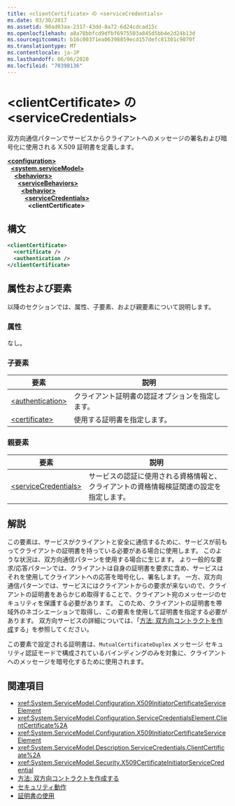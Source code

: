 ```yaml
---
title: <clientCertificate> の <serviceCredentials>
ms.date: 03/30/2017
ms.assetid: 90ad03aa-2317-43dd-8a72-6d24cdcad15c
ms.openlocfilehash: a8a78bbfcd9dfbf6975503a845d5bb4e2d24b13d
ms.sourcegitcommit: b16c00371ea06398859ecd157defc81301c9070f
ms.translationtype: MT
ms.contentlocale: ja-JP
ms.lasthandoff: 06/06/2020
ms.locfileid: "70398136"
---
```

# <a name="clientcertificate-of-servicecredentials"></a>\<clientCertificate> の \<serviceCredentials>
双方向通信パターンでサービスからクライアントへのメッセージの署名および暗号化に使用される X.509 証明書を定義します。  
  
[**\<configuration>**](../configuration-element.md)\
&nbsp;&nbsp;[**\<system.serviceModel>**](system-servicemodel.md)\
&nbsp;&nbsp;&nbsp;&nbsp;[**\<behaviors>**](behaviors.md)\
&nbsp;&nbsp;&nbsp;&nbsp;&nbsp;&nbsp;[**\<serviceBehaviors>**](servicebehaviors.md)\
&nbsp;&nbsp;&nbsp;&nbsp;&nbsp;&nbsp;&nbsp;&nbsp;[**\<behavior>**](behavior-of-servicebehaviors.md)\
&nbsp;&nbsp;&nbsp;&nbsp;&nbsp;&nbsp;&nbsp;&nbsp;&nbsp;&nbsp;[**\<serviceCredentials>**](servicecredentials.md)\
&nbsp;&nbsp;&nbsp;&nbsp;&nbsp;&nbsp;&nbsp;&nbsp;&nbsp;&nbsp;&nbsp;&nbsp;**\<clientCertificate>**  
  
## <a name="syntax"></a>構文  
  
```xml  
<clientCertificate>
  <certificate />
  <authentication />
</clientCertificate>
```  
  
## <a name="attributes-and-elements"></a>属性および要素  
 以降のセクションでは、属性、子要素、および親要素について説明します。  
  
### <a name="attributes"></a>属性  
 なし。  
  
### <a name="child-elements"></a>子要素  
  
|要素|説明|  
|-------------|-----------------|  
|[\<authentication>](authentication-of-clientcertificate-element.md)|クライアント証明書の認証オプションを指定します。|  
|[\<certificate>](certificate-of-clientcertificate-element.md)|使用する証明書を指定します。|  
  
### <a name="parent-elements"></a>親要素  
  
|要素|説明|  
|-------------|-----------------|  
|[\<serviceCredentials>](servicecredentials.md)|サービスの認証に使用される資格情報と、クライアントの資格情報検証関連の設定を指定します。|  
  
## <a name="remarks"></a>解説  
 この要素は、サービスがクライアントと安全に通信するために、サービスが前もってクライアントの証明書を持っている必要がある場合に使用します。 このような状況は、双方向通信パターンを使用する場合に生じます。 より一般的な要求/応答パターンでは、クライアントは自身の証明書を要求に含め、サービスはそれを使用してクライアントへの応答を暗号化し、署名します。 一方、双方向通信パターンでは、サービスにはクライアントからの要求が来ないので、クライアントの証明書をあらかじめ取得することで、クライアント宛のメッセージのセキュリティを保護する必要があります。 このため、クライアントの証明書を帯域外のネゴシエーションで取得し、この要素を使用して証明書を指定する必要があります。 双方向サービスの詳細については、「[方法: 双方向コントラクトを作成](../../../wcf/feature-details/how-to-create-a-duplex-contract.md)する」を参照してください。  
  
 この要素で設定される証明書は、`MutualCertificateDuplex` メッセージ セキュリティ認証モードで構成されているバインディングのみを対象に、クライアントへのメッセージを暗号化するために使用されます。  
  
## <a name="see-also"></a>関連項目

- <xref:System.ServiceModel.Configuration.X509InitiatorCertificateServiceElement>
- <xref:System.ServiceModel.Configuration.ServiceCredentialsElement.ClientCertificate%2A>
- <xref:System.ServiceModel.Configuration.X509InitiatorCertificateServiceElement>
- <xref:System.ServiceModel.Description.ServiceCredentials.ClientCertificate%2A>
- <xref:System.ServiceModel.Security.X509CertificateInitiatorServiceCredential>
- [方法: 双方向コントラクトを作成する](../../../wcf/feature-details/how-to-create-a-duplex-contract.md)
- [セキュリティ動作](../../../wcf/feature-details/security-behaviors-in-wcf.md)
- [証明書の使用](../../../wcf/feature-details/working-with-certificates.md)
